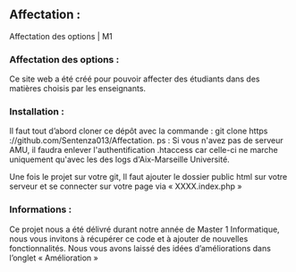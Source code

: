 ## Affectation :
Affectation des options | M1

### Affectation des options :
Ce site web a été créé pour pouvoir affecter des étudiants dans des matières choisis par les enseignants.

### Installation :
Il faut tout d’abord cloner ce dépôt avec la commande : 
git clone https ://github.com/Sentenza013/Affectation.
ps : Si vous n'avez pas de serveur AMU, il faudra enlever l'authentification .htaccess car celle-ci ne marche uniquement qu'avec les des logs d'Aix-Marseille Université.

Une fois le projet sur votre git, Il faut ajouter le dossier public html sur votre serveur et se connecter sur votre page via « XXXX.index.php » 

### Informations :
Ce projet nous a été délivré durant notre année de Master 1 Informatique, nous vous invitons à récupérer ce code et à ajouter de nouvelles fonctionnalités.
Nous vous avons laissé des idées d’améliorations dans l’onglet « Amélioration »


